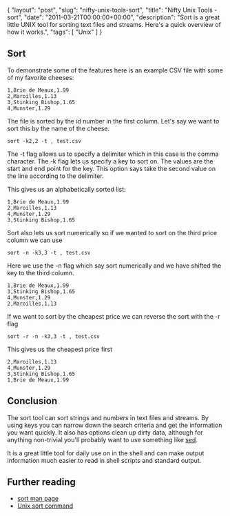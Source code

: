{
  "layout": "post",
  "slug": "nifty-unix-tools-sort",
  "title": "Nifty Unix Tools - sort",
  "date": "2011-03-21T00:00:00+00:00",
  "description": "Sort is a great little UNIX tool for sorting text files and streams. Here's a quick overview of how it works.",
  "tags": [
    "Unix"
  ]
}

## Sort

To demonstrate some of the features here is an example CSV file with some of my favorite cheeses:

    1,Brie de Meaux,1.99
    2,Maroilles,1.13
    3,Stinking Bishop,1.65
    4,Munster,1.29

The file is sorted by the id number in the first column. Let's say we want to sort this by the name of the cheese.

    sort -k2,2 -t , test.csv

The -t flag allows us to specify a delimiter which in this case is the comma character. The -k flag lets us specify a key to sort on. The values are the start and end point for the key. This option says take the second value on the line according to the delimiter. 

This gives us an alphabetically sorted list:

    1,Brie de Meaux,1.99
    2,Maroilles,1.13
    4,Munster,1.29
    3,Stinking Bishop,1.65

Sort also lets us sort numerically so if we wanted to sort on the third price column we can use

    sort -n -k3,3 -t , test.csv

Here we use the -n flag which say sort numerically and we have shifted the key to the third column.

    1,Brie de Meaux,1.99
    3,Stinking Bishop,1.65
    4,Munster,1.29
    2,Maroilles,1.13


If we want to sort by the cheapest price we can reverse the sort with the -r flag

    sort -r -n -k3,3 -t , test.csv

This gives us the cheapest price first 

    2,Maroilles,1.13
    4,Munster,1.29
    3,Stinking Bishop,1.65
    1,Brie de Meaux,1.99

## Conclusion

The sort tool can sort strings and numbers in text files and streams. By using keys you can narrow down the search criteria and get the information you want quickly. It also has options clean up dirty data, although for anything non-trivial you'll probably want to use something like [sed][3].

It is a great little tool for daily use on in the shell and can make output information much easier to read in shell scripts and standard output. 

## Further reading

* [sort man page][1]
* [Unix sort command][3]

[1]: http://linux.die.net/man/1/sort
[2]: http://linux.die.net/man/1/sed
[3]: http://www.softpanorama.org/Tools/sort.shtml
